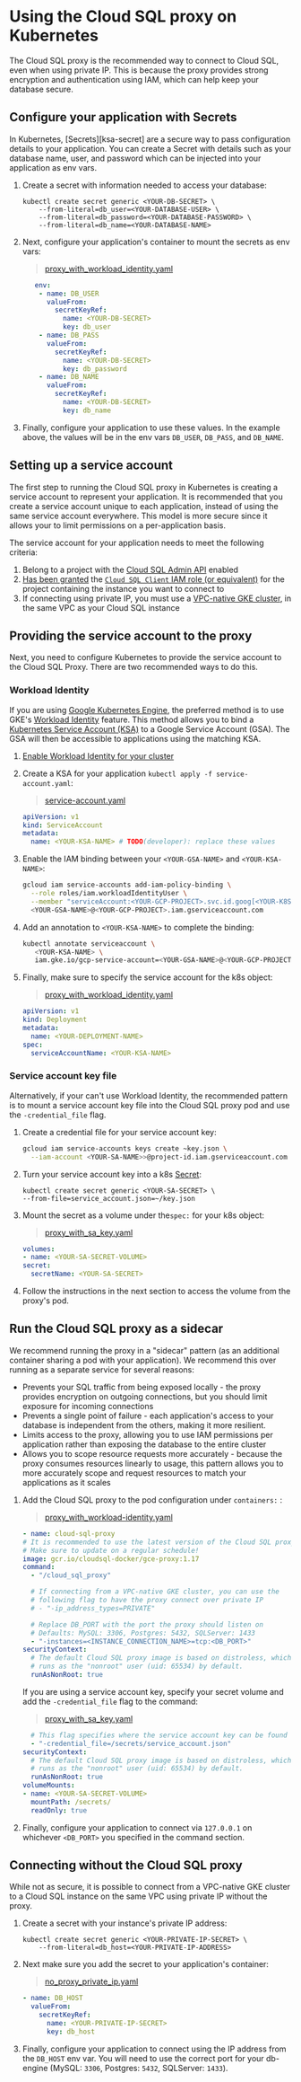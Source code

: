 # Using the Cloud SQL proxy on Kubernetes

The Cloud SQL proxy is the recommended way to connect to Cloud SQL, even when
using private IP. This is because the proxy provides strong encryption and 
authentication using IAM, which can help keep your database secure. 

## Configure your application with Secrets

In Kubernetes, [Secrets][ksa-secret] are a secure way to pass configuration 
details to your application. You can create a Secret with details such as your
database name, user, and password which can be injected into your application as
env vars.

1. Create a secret with information needed to access your database:
    ```shell
    kubectl create secret generic <YOUR-DB-SECRET> \
        --from-literal=db_user=<YOUR-DATABASE-USER> \
        --from-literal=db_password=<YOUR-DATABASE-PASSWORD> \
        --from-literal=db_name=<YOUR-DATABASE-NAME>
    ```
2. Next, configure your application's container to mount the secrets as env 
   vars:
    > [proxy_with_workload_identity.yaml](proxy_with_workload_identity.yaml#L12-L30)
    ```yaml
       env:
        - name: DB_USER
          valueFrom:
            secretKeyRef:
              name: <YOUR-DB-SECRET>
              key: db_user
        - name: DB_PASS
          valueFrom:
            secretKeyRef:
              name: <YOUR-DB-SECRET>
              key: db_password
        - name: DB_NAME
          valueFrom:
            secretKeyRef:
              name: <YOUR-DB-SECRET>
              key: db_name
    ```
3. Finally, configure your application to use these values. In the example 
above, the values will be in the env vars `DB_USER`, `DB_PASS`, and `DB_NAME`.

## Setting up a service account

The first step to running the Cloud SQL proxy in Kubernetes is creating a 
service account to represent your application. It is recommended that you create
a service account unique to each application, instead of using the same service
account everywhere. This model is more secure since it allows your to limit
permissions on a per-application basis.

The service account for your application needs to meet the following criteria:

1. Belong to a project with the [Cloud SQL Admin API][admin-api] enabled
1. [Has been granted][grant-sa] the 
   [`Cloud SQL Client` IAM role (or equivalent)][csql-roles]
   for the project containing the instance you want to connect to
1. If connecting using private IP, you must use a 
   [VPC-native GKE cluster][vpc-gke], in the same VPC as your Cloud SQL instance

[admin-api]: https://console.cloud.google.com/flows/enableapi?apiid=sqladmin&redirect=https://console.cloud.google.com
[grant-sa]: https://cloud.google.com/iam/docs/granting-roles-to-service-accounts
[csql-roles]: https://cloud.google.com/iam/docs/understanding-roles#cloud-sql-roles
[vpc-gke]: https://cloud.google.com/kubernetes-engine/docs/how-to/alias-ips

## Providing the service account to the proxy

Next, you need to configure Kubernetes to provide the service account to the 
Cloud SQL Proxy. There are two recommended ways to do this. 

### Workload Identity

If you are using [Google Kubernetes Engine][gke],  the preferred method is to
use GKE's [Workload Identity][workload-id] feature. This method allows you to
bind a [Kubernetes Service Account (KSA)][ksa] to a Google Service Account 
(GSA). The GSA will then be accessible to applications using the matching KSA.

1. [Enable Workload Identity for your cluster][enable-wi]
1. Create a KSA for your application `kubectl apply -f service-account.yaml`: 
    
    > [service-account.yaml](service-account.yaml#L2-L5)
    ```yaml
    apiVersion: v1
    kind: ServiceAccount
    metadata:
      name: <YOUR-KSA-NAME> # TODO(developer): replace these values
    ```
1. Enable the IAM binding between your `<YOUR-GSA-NAME>` and `<YOUR-KSA-NAME>`:
    ```sh
    gcloud iam service-accounts add-iam-policy-binding \
      --role roles/iam.workloadIdentityUser \
      --member "serviceAccount:<YOUR-GCP-PROJECT>.svc.id.goog[<YOUR-K8S-NAMESPACE>/<YOUR-KSA-NAME>]" \
      <YOUR-GSA-NAME>@<YOUR-GCP-PROJECT>.iam.gserviceaccount.com
    ```
1. Add an annotation to `<YOUR-KSA-NAME>` to complete the binding:
    ```sh
    kubectl annotate serviceaccount \
       <YOUR-KSA-NAME> \
       iam.gke.io/gcp-service-account=<YOUR-GSA-NAME>@<YOUR-GCP-PROJECT>.iam.gserviceaccount.com
    ```
1. Finally, make sure to specify the service account for the k8s object:
    > [proxy_with_workload_identity.yaml](proxy_with_workload_identity.yaml#L2-L7)
    ```yaml
    apiVersion: v1
    kind: Deployment
    metadata:
      name: <YOUR-DEPLOYMENT-NAME>
    spec:
      serviceAccountName: <YOUR-KSA-NAME>
    ```

[gke]: https://cloud.google.com/kubernetes-engine
[workload-id]: https://cloud.google.com/kubernetes-engine/docs/how-to/workload-identity
[ksa]: https://kubernetes.io/docs/tasks/configure-pod-container/configure-service-account/
[enable-wi]: https://cloud.google.com/kubernetes-engine/docs/how-to/workload-identity#enable_on_existing_cluster


### Service account key file

Alternatively, if your can't use Workload Identity, the recommended pattern is 
to mount a service account key file into the Cloud SQL proxy pod and use the 
`-credential_file` flag. 

1. Create a credential file for your service account key:
    ```sh
    gcloud iam service-accounts keys create ~key.json \
      --iam-account <YOUR-SA-NAME>>@project-id.iam.gserviceaccount.com
    ```
1. Turn your service account key into a k8s [Secret][k8s-secret]:
    ```shell
    kubectl create secret generic <YOUR-SA-SECRET> \ 
    --from-file=service_account.json=~/key.json 
    ```
3. Mount the secret as a volume under the`spec:` for your k8s object:
    > [proxy_with_sa_key.yaml](proxy_with_sa_key.yaml#L55-L58)
    ```yaml
    volumes:
    - name: <YOUR-SA-SECRET-VOLUME>
    secret:
      secretName: <YOUR-SA-SECRET>
    ```

4. Follow the instructions in the next section to access the volume from the
   proxy's pod.

[k8s-secret]: https://kubernetes.io/docs/concepts/configuration/secret/

## Run the Cloud SQL proxy as a sidecar

We recommend running the proxy in a "sidecar" pattern (as an additional
container sharing a pod with your application). We recommend this over running
as a separate service for several reasons: 

* Prevents your SQL traffic from being exposed locally - the proxy provides
  encryption on outgoing connections, but you should limit exposure for
  incoming connections
* Prevents a single point of failure - each application's access to
  your database is independent from the others, making it more resilient.
* Limits access to the proxy, allowing you to use IAM permissions per 
  application rather than exposing the database to the entire cluster
* Allows you to scope resource requests more accurately - because the 
  proxy consumes resources linearly to usage, this pattern allows you to more 
  accurately scope and request resources to match your applications as it
  scales
   
1. Add the Cloud SQL proxy to the pod configuration under `containers:` :
    > [proxy_with_workload-identity.yaml](proxy_with_workload_identity.yaml#L33-L50)
    ```yaml
    - name: cloud-sql-proxy
    # It is recommended to use the latest version of the Cloud SQL proxy
    # Make sure to update on a regular schedule!
    image: gcr.io/cloudsql-docker/gce-proxy:1.17
    command:
      - "/cloud_sql_proxy"
    
      # If connecting from a VPC-native GKE cluster, you can use the
      # following flag to have the proxy connect over private IP
      # - "-ip_address_types=PRIVATE"
    
      # Replace DB_PORT with the port the proxy should listen on
      # Defaults: MySQL: 3306, Postgres: 5432, SQLServer: 1433
      - "-instances=<INSTANCE_CONNECTION_NAME>=tcp:<DB_PORT>"
    securityContext:
      # The default Cloud SQL proxy image is based on distroless, which
      # runs as the "nonroot" user (uid: 65534) by default.
      runAsNonRoot: true
    ```
   If you are using a service account key, specify your secret volume and add
   the `-credential_file` flag to the command:
   
   > [proxy_with_sa_key.yaml](proxy_with_sa_key.yaml#L43-L52) 
    ```yaml
      # This flag specifies where the service account key can be found
      - "-credential_file=/secrets/service_account.json"
    securityContext:
      # The default Cloud SQL proxy image is based on distroless, which
      # runs as the "nonroot" user (uid: 65534) by default.
      runAsNonRoot: true
    volumeMounts:
    - name: <YOUR-SA-SECRET-VOLUME>
      mountPath: /secrets/
      readOnly: true
    ```

1. Finally, configure your application to connect via `127.0.0.1` on whichever
   `<DB_PORT>` you specified in the command section. 
   
   
## Connecting without the Cloud SQL proxy

While not as secure, it is possible to connect from a VPC-native GKE cluster to
a Cloud SQL instance on the same VPC using private IP without the proxy. 

1. Create a secret with your instance's private IP address:
    ```shell
    kubectl create secret generic <YOUR-PRIVATE-IP-SECRET> \
        --from-literal=db_host=<YOUR-PRIVATE-IP-ADDRESS>
    ```

2. Next make sure you add the secret to your application's container:
   > [no_proxy_private_ip.yaml](no_proxy_private_ip.yaml#L28-L32)
   ```yaml
   - name: DB_HOST
     valueFrom:
       secretKeyRef:
         name: <YOUR-PRIVATE-IP-SECRET>
         key: db_host
   ```

3. Finally, configure your application to connect using the IP address from the
   `DB_HOST` env var. You will need to use the correct port for your db-engine
   (MySQL: `3306`, Postgres: `5432`, SQLServer: `1433`).
